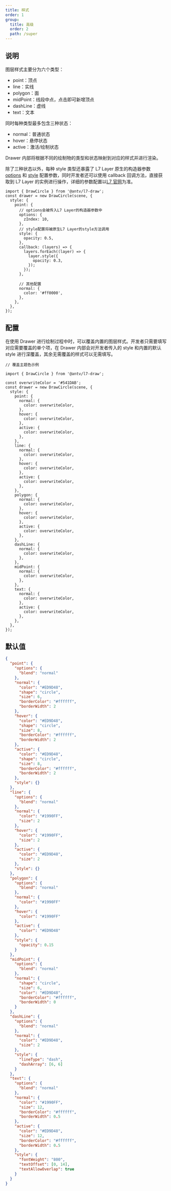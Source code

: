 ```yaml
---
title: 样式
order: 1
group:
  title: 高级
  order: 2
  path: /super
---
```


## 说明

图层样式主要分为六个类型：

- point：顶点
- line：实线
- polygon：面
- midPoint：线段中点，点击即可新增顶点
- dashLine：虚线
- text：文本

同时每种类型最多包含三种状态：

- normal：普通状态
- hover：悬停状态
- active：激活/绘制状态

Drawer 内部将根据不同的绘制物的类型和状态映射到对应的样式并进行渲染。

除了三种状态以外，每种 style 类型还暴露了 L7 Layer 原生的构造器参数 [options](https://l7.antv.vision/zh/docs/api/base#options-%E9%85%8D%E7%BD%AE%E9%A1%B9) 和 [style](https://l7.antv.vision/zh/docs/api/base#style) 配置参数，同时开发者还可以使用 callback 回调方法，直接获取到 L7 Layer 的实例进行操作，详细的参数配置以[L7 官网](https://l7.antv.vision/zh/docs/api/base#options-%E9%85%8D%E7%BD%AE%E9%A1%B9)为准。

```tsx | pure
import { DrawCircle } from '@antv/l7-draw';
const drawer = new DrawCircle(scene, {
  style: {
    point: {
      // options会被传入L7 Layer的构造器参数中
      options: {
        zIndex: 10,
      },
      // style配置将被原生L7 Layer的style方法调用
      style: {
        opacity: 0.5,
      },
      callback: (layers) => {
        layers.forEach((layer) => {
          layer.style({
            opacity: 0.3,
          });
        });
      },

      // 其他配置
      normal: {
        color: '#ff0000',
      },
    },
  },
});
```

## 配置

在使用 Drawer 进行绘制过程中时，可以覆盖内置的图层样式。开发者只需要填写对应需要覆盖的单个项，在 Drawer 内部会对开发者传入的 style 和内置的默认 style 进行深覆盖，其余无需覆盖的样式可以无需填写。

```tsx | pure
// 覆盖主题色示例

import { DrawCircle } from '@antv/l7-draw';

const overwriteColor = '#541DAB';
const drawer = new DrawCircle(scene, {
  style: {
    point: {
      normal: {
        color: overwriteColor,
      },
      hover: {
        color: overwriteColor,
      },
      active: {
        color: overwriteColor,
      },
    },
    line: {
      normal: {
        color: overwriteColor,
      },
      hover: {
        color: overwriteColor,
      },
      active: {
        color: overwriteColor,
      },
    },
    polygon: {
      normal: {
        color: overwriteColor,
      },
      hover: {
        color: overwriteColor,
      },
      active: {
        color: overwriteColor,
      },
    },
    dashLine: {
      normal: {
        color: overwriteColor,
      },
    },
    midPoint: {
      normal: {
        color: overwriteColor,
      },
    },
    text: {
      normal: {
        color: overwriteColor,
      },
      active: {
        color: overwriteColor,
      },
    },
  },
});
```

## 默认值

```json
{
  "point": {
    "options": {
      "blend": "normal"
    },
    "normal": {
      "color": "#ED9D48",
      "shape": "circle",
      "size": 6,
      "borderColor": "#ffffff",
      "borderWidth": 2
    },
    "hover": {
      "color": "#ED9D48",
      "shape": "circle",
      "size": 8,
      "borderColor": "#ffffff",
      "borderWidth": 2
    },
    "active": {
      "color": "#ED9D48",
      "shape": "circle",
      "size": 8,
      "borderColor": "#ffffff",
      "borderWidth": 2
    },
    "style": {}
  },
  "line": {
    "options": {
      "blend": "normal"
    },
    "normal": {
      "color": "#1990FF",
      "size": 2
    },
    "hover": {
      "color": "#1990FF",
      "size": 2
    },
    "active": {
      "color": "#ED9D48",
      "size": 2
    },
    "style": {}
  },
  "polygon": {
    "options": {
      "blend": "normal"
    },
    "normal": {
      "color": "#1990FF"
    },
    "hover": {
      "color": "#1990FF"
    },
    "active": {
      "color": "#ED9D48"
    },
    "style": {
      "opacity": 0.15
    }
  },
  "midPoint": {
    "options": {
      "blend": "normal"
    },
    "normal": {
      "shape": "circle",
      "size": 6,
      "color": "#ED9D48",
      "borderColor": "#ffffff",
      "borderWidth": 0
    }
  },
  "dashLine": {
    "options": {
      "blend": "normal"
    },
    "normal": {
      "color": "#ED9D48",
      "size": 2
    },
    "style": {
      "lineType": "dash",
      "dashArray": [6, 6]
    }
  },
  "text": {
    "options": {
      "blend": "normal"
    },
    "normal": {
      "color": "#1990FF",
      "size": 12,
      "borderColor": "#ffffff",
      "borderWidth": 0.5
    },
    "active": {
      "color": "#ED9D48",
      "size": 12,
      "borderColor": "#ffffff",
      "borderWidth": 0.5
    },
    "style": {
      "fontWeight": "800",
      "textOffset": [0, 14],
      "textAllowOverlap": true
    }
  }
}
```
